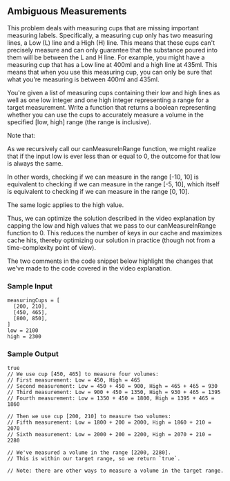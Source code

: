 
## Ambiguous Measurements

This problem deals with measuring cups that are missing important measuring
labels. Specifically, a measuring cup only has two measuring lines, a Low (L)
line and a High (H) line. This means that these cups can't precisely measure
and can only guarantee that the substance poured into them will be between the
L and H line. For example, you might have a measuring cup that has a Low line
at 400ml and a high line at 435ml. This means that
when you use this measuring cup, you can only be sure that what you're
measuring is between 400ml and 435ml.

You're given a list of measuring cups containing their low and high lines as
well as one low integer and one high integer
representing a range for a target measurement. Write a function that returns a
boolean representing whether you can use the cups to accurately measure a
volume in the specified [low, high] range (the range is
inclusive).

Note that:



As we recursively call our canMeasureInRange function, we might
realize that if the input low is ever less than or equal to
0, the outcome for that low is always the same.

In other words, checking if we can measure in the range
[-10, 10] is equivalent to checking if we can measure in the
range [-5, 10], which itself is equivalent to checking if we can
measure in the range [0, 10].

The same logic applies to the high value.

Thus, we can optimize the solution described in the video explanation by
capping the low and high values that we pass to our
canMeasureInRange function to 0. This reduces the
number of keys in our cache and maximizes cache hits, thereby optimizing our
solution in practice (though not from a time-complexity point of view).

The two comments in the code snippet below highlight the changes that we've
made to the code covered in the video explanation.

### Sample Input
```
measuringCups = [
  [200, 210],
  [450, 465],
  [800, 850],
] 
low = 2100
high = 2300
```

### Sample Output
```
true
// We use cup [450, 465] to measure four volumes:
// First measurement: Low = 450, High = 465
// Second measurement: Low = 450 + 450 = 900, High = 465 + 465 = 930
// Third measurement: Low = 900 + 450 = 1350, High = 930 + 465 = 1395
// Fourth measurement: Low = 1350 + 450 = 1800, High = 1395 + 465 = 1860

// Then we use cup [200, 210] to measure two volumes:
// Fifth measurement: Low = 1800 + 200 = 2000, High = 1860 + 210 = 2070
// Sixth measurement: Low = 2000 + 200 = 2200, High = 2070 + 210 = 2280

// We've measured a volume in the range [2200, 2280].
// This is within our target range, so we return `true`.

// Note: there are other ways to measure a volume in the target range.
```
